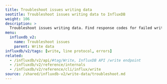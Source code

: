 ```yaml
---
title: Troubleshoot issues writing data
seotitle: Troubleshoot issues writing data to InfluxDB
weight: 106
description: >
  Troubleshoot issues writing data. Find response codes for failed writes. Discover how writes fail, from exceeding rate or payload limits, to syntax errors and schema conflicts.
menu:
  influxdb_v2:
    name: Troubleshoot issues
    parent: Write data
influxdb/v2/tags: [write, line protocol, errors]
related:
  - /influxdb/v2/api/#tag/Write, InfluxDB API /write endpoint
  - /influxdb/v2/reference/internals
  - /influxdb/v2/reference/cli/influx/write
source: /shared/influxdb-v2/write-data/troubleshoot.md
---
```


<!-- The content for this file is located at
// SOURCE content/shared/influxdb-v2/write-data/troubleshoot.md
-->